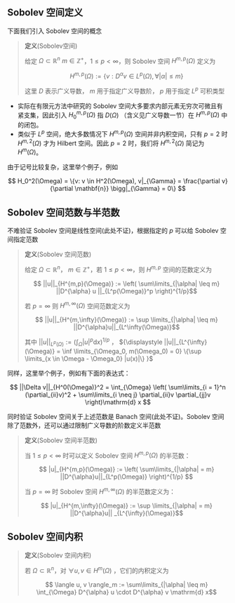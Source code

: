 
## Sobolev 空间定义

下面我们引入 Sobolev 空间的概念

> **定义**(Sobolev空间)
>
> 给定 $\Omega \subset \mathbb{R}^n$ $m \in \mathbb{Z}^+$，$1 \leq p < \infty$，则 Sobolev 空间 $H^{m,p}(\Omega)$ 定义为
>
> $$ H^{m,p}(\Omega) := \{v : D^{\alpha} v \in L^p(\Omega), \forall |\alpha| \leq m\}  $$
>
> 这里 $D$ 表示广义导数， $m$ 用于指定广义导数阶， $p$ 用于指定 $L^p$ 可积类型

- 实际在有限元方法中研究的 Sobolev 空间大多要求内部元素无穷次可微且有紧支集，因此引入 $H_0^{m,p}(\Omega)$ 指 $D(\Omega)$ （含义见广义导数一节）在 $H^{m,p}(\Omega)$ 中的闭包。
- 类似于 $L^p$ 空间，绝大多数情况下 $H^{m,p}(\Omega)$ 空间并非内积空间，只有 $p = 2$ 时 $H^{m,2}(\Omega)$ 才为 Hilbert 空间。因此 $p = 2$ 时，我们将 $H^{m,2}(\Omega)$ 简记为 $H^m(\Omega)$。 

由于记号比较复杂，这里举个例子，例如

$$
H_0^2(\Omega) = \{v: v \in H^2(\Omega), v|_{\Gamma} = \frac{\partial v}{\partial \mathbf{n}} \bigg|_{\Gamma} = 0\}
$$

## Sobolev 空间范数与半范数

不难验证 Sobolev 空间是线性空间(此处不证)，根据指定的 $p$ 可以给 Sobolev 空间指定范数

> **定义**(Sobolev 空间范数)
>
> 给定 $\Omega \subset \mathbb{R}^n$， $m \in \mathbb{Z}^+$，若 $1 \leq p < \infty$，则 $H^{m,p}$ 空间的范数定义为
>
> $$ ||u||_{H^{m,p}(\Omega)} := \left( \sum\limits_{|\alpha| \leq m} ||D^{\alpha} u ||_{L^p(\Omega)}^p \right)^{1/p}$$
>
> 若 $p = \infty$ 则 $H^{m,\infty}(\Omega)$ 空间范数定义为
>
> $$ ||u||_{H^{m,\infty}(\Omega)} := \sup \limits_{|\alpha| \leq m} ||D^{\alpha}u||_{L^\infty(\Omega)}$$
>
> 其中 ${\displaystyle ||u||_{L^p(\Omega)} := \left( \int_{\Omega} |u|^p\mathrm{d} x \right)^{1/p}}$ ， ${\displaystyle ||u||_{L^{\infty}(\Omega)} = \inf \limits_{\Omega_0, m(\Omega_0) = 0} \{\sup \limits_{x \in \Omega - \Omega_0} |u(x)|\} }$

同样，这里举个例子，例如有下面的表达式：

$$
 ||\Delta v||_{H^0(\Omega)}^2 = \int_{\Omega} \left( \sum\limits_{i = 1}^n (\partial_{ii}v)^2 + \sum\limits_{i \neq j} \partial_{ii}v \partial_{jj}v \right)\mathrm{d} x
$$

同时验证 Sobolev 空间关于上述范数是 Banach 空间(此处不证)。Sobolev 空间除了范数外，还可以通过限制广义导数的阶数定义半范数

> **定义**(Sobolev 空间半范数)
>
> 当 $1 \leq p < \infty$ 时可以定义 Sobolev 空间 $H^{m,p}(\Omega)$ 的半范数：
>
> $$ |u|_{H^{m,p}(\Omega)} := \left( \sum\limits_{|\alpha| = m} ||D^{\alpha}u||_{L^p(\Omega)} \right)^{1/p} $$
>
> 当 $p = \infty$ 时 Sobolev 空间 $H^{m,\infty}(\Omega)$ 的半范数定义为：
>
> $$ |u|_{H^{m,\infty}(\Omega)} := \sup \limits_{|\alpha| = m} ||D^{\alpha}u|| _{L^{\infty}(\Omega)}$$

## Sobolev 空间内积


> **定义**(Sobolev 空间内积)
>
> 若 $\Omega \subset \mathbb{R}^n$，对 $\forall u,v \in H^m(\Omega)$ ，它们的内积定义为
>
> $$ \langle u, v \rangle_m := \sum\limits_{|\alpha| \leq m} \int_{\Omega} D^{\alpha} u \cdot D^{\alpha} v \mathrm{d} x$$



